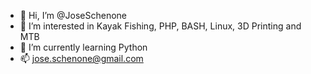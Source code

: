 - 👋 Hi, I’m @JoseSchenone
- 👀 I’m interested in Kayak Fishing, PHP, BASH, Linux, 3D Printing and MTB
- 🌱 I’m currently learning Python
- 📫 jose.schenone@gmail.com 

<!---
JoseSchenone/JoseSchenone is a ✨ special ✨ repository because its `README.md` (this file) appears on your GitHub profile.
You can click the Preview link to take a look at your changes.
--->
